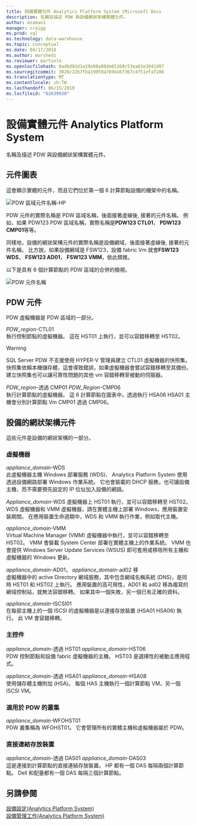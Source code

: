 ```yaml
---
title: 設備實體元件 Analytics Platform System |Microsoft Docs
description: 名稱及描述 PDW 與設備網狀架構實體元件。
author: mzaman1
manager: craigg
ms.prod: sql
ms.technology: data-warehouse
ms.topic: conceptual
ms.date: 04/17/2018
ms.author: murshedz
ms.reviewer: martinle
ms.openlocfilehash: 0adbd92d1a29a98a80de65268c53ea63e3941d07
ms.sourcegitcommit: 3026c22b7fba19059a769ea5f367c4f51efaf286
ms.translationtype: MT
ms.contentlocale: zh-TW
ms.lasthandoff: 06/15/2019
ms.locfileid: "62639930"
---
```

# <a name="appliance-physical-components---analytics-platform-system"></a>設備實體元件 Analytics Platform System
名稱及描述 PDW 與設備網狀架構實體元件。 
  
<!-- MISSING LINKS See also [HDInsight Physical Components &#40;Analytics Platform System&#41;](hdinsight-physical-components.md).  -->  
  
## <a name="diagrams"></a>元件圖表  
這會顯示實體的元件，而且它們位於第一個 6 計算節點設備的機架中的名稱。  
  
![PDW 區域元件名稱-HP](./media/pdw-and-appliance-fabric-physical-components/APS_HW_ComponentNames-HP.png "APS_HW_ComponentNames HP")  
  
PDW 元件的實際名稱是 PDW 區域名稱，後面接著虛線後, 接著的元件名稱。 例如，如果 PDW123 PDW 區域名稱，實際名稱是**PDW123 CTL01**， **PDW123 CMP01**等等。  
  
同樣地，設備的網狀架構元件的實際名稱是設備網域，後面接著虛線後, 接著的元件名稱。 比方說，如果設備網域是 FSW123，設備 fabric Vm 就會**FSW123 WDS**， **FSW123 AD01**， **FSW123 VMM**，依此類推。  
  
以下是具有 6 個計算節點的 PDW 區域的合併的檢視。  
  
![PDW 元件名稱](./media/pdw-and-appliance-fabric-physical-components/APS_HW_Names.png "APS_HW_Names")  
  
## <a name="pdw"></a>PDW 元件  
PDW 虛擬機器是 PDW 區域的一部分。  
  
*PDW_region*-CTL01  
執行控制節點的虛擬機器。 這在 HST01 上執行，並可以容錯移轉至 HST02。  
  
> [!WARNING]  
> SQL Server PDW 不支援使用 HYPER-V 管理員建立 CTL01 虛擬機器的快照集。 快照集依賴本機儲存體，這會導致錯誤，如果虛擬機器會嘗試容錯移轉至其備份。 建立快照集也可以讓可靠性問題的其他 vm 容錯移轉至被動的伺服器。  
  
*PDW_region*-透過 CMP01 *PDW_Region*-CMP06  
執行計算節點的虛擬機器。 這 6 計算節點在圖表中，透過執行 HSA06 HSA01 主機會分別計算節點 Vm CMP01 透過 CMP06。  
  
## <a name="fabric"></a>設備的網狀架構元件  
這些元件是設備的網狀架構的一部分。  
  
### <a name="virtual-machines"></a>虛擬機器  
*appliance_domain*-WDS  
此虛擬機器主機 Windows 部署服務 (WDS)、 Analytics Platform System 使用透過設備網路部署 Windows 作業系統。 它也會裝載的 DHCP 服務，也可讓設備主機，而不需要預先設定的 IP 位址加入設備的網路。  
  
*Appliance_domain*-WDS 虛擬機器上 HST01 執行，並可以容錯移轉至 HST02。 WDS 虛擬機器和 VMM 虛擬機器，請在實體主機上部署 Windows，應用裝置安裝期間。 在應用裝置生命週期中，WDS 和 VMM 執行作業，例如取代主機。  
  
*appliance_domain*-VMM  
Virtual Machine Manager (VMM) 虛擬機器中執行，並可以容錯移轉至 HST02。 VMM 會裝載 System Center 部署在實體主機上的作業系統。 VMM 也會提供 Windows Server Update Services (WSUS) 即可套用或移除所有主機和虛擬機器的 Windows 更新。  
  
*appliance_domain*-AD01， *appliance_domain*-ad02 移  
虛擬機器中的 active Directory 網域服務，其中包含網域名稱系統 (DNS)，是同時 HST01 和 HST02 上執行。 應用裝置的高可用性，AD01 和 ad02 移為複寫的網域控制站，就無法容錯移轉。 如果其中一個失敗，另一個已有正確的資料。  
  
*appliance_domain*-ISCSI01  
在每部主機上的一個 ISCSI 的虛擬機器是以連接存放裝置 (HSA01 HSA06) 執行。 此 VM 會容錯移轉。  
  
### <a name="hosts"></a>主控件  
*appliance_domain*-透過 HST01 *appliance_domain*-HST06  
PDW 控制節點和設備 fabric 虛擬機器的主機。 HST03 是選擇性的被動主應用程式。  
  
*appliance_domain*-透過 HSA01 *appliance_domain*-HSA08  
使用儲存體主機附加 (HSA)。 每個 HAS 主機執行一個計算節點 VM，另一個 ISCSI VM。  
  
### <a name="cluster-for-pdw"></a>適用於 PDW 的叢集  
*appliance_domain*-WFOHST01  
PDW 叢集稱為 WFOHST01。 它會管理所有的實體主機和虛擬機器屬於 PDW。  
  
### <a name="direct-attached-storage"></a>直接連結存放裝置  
*appliance_domain*-透過 DAS01 *appliance_domain*-DAS03  
這是連接到計算節點的直接連結存放裝置。 HP 都有一個 DAS 每隔兩個計算節點。 Dell 和配量都有一個 DAS 每隔三個計算節點。  
  
## <a name="see-also"></a>另請參閱  
<!-- MISSING LINKS [Hardware Configurations &#40;Analytics Platform System&#41;](../architecture/hardware-configurations.md)  -->  
[設備設定&#40;Analytics Platform System&#41;](appliance-configuration.md)  
[設備管理工作&#40;Analytics Platform System&#41;](appliance-management-tasks.md)  
  
